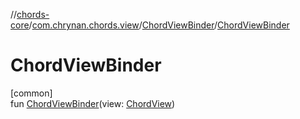 //[chords-core](../../../index.md)/[com.chrynan.chords.view](../index.md)/[ChordViewBinder](index.md)/[ChordViewBinder](-chord-view-binder.md)

# ChordViewBinder

[common]\
fun [ChordViewBinder](-chord-view-binder.md)(view: [ChordView](../-chord-view/index.md))
